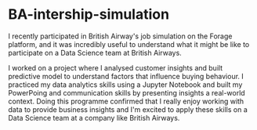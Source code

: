 # BA-intership-simulation

I recently participated in British Airway's job simulation on the Forage platform, and it was incredibly useful to understand what it might be like to participate on a Data Science team at British Airways.

I worked on a project where I analysed customer insights and built predictive model to understand factors that influence buying behaviour. I practiced my data analytics skills using a Jupyter Notebook and built my PowerPoing and communication skills by presenting insights a real-world context.
Doing this programme confirmed that I really enjoy working with data to provide business insights and I'm excited to apply these skills on a Data Science team at a company like British Airways.
